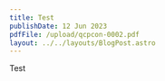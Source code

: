 ```yaml
---
title: Test
publishDate: 12 Jun 2023
pdfFile: /upload/qcpcon-0002.pdf
layout: ../../layouts/BlogPost.astro
---
```

Test